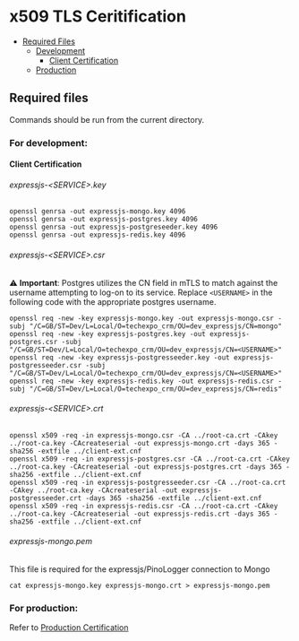 # x509 TLS Ceritification

- [Required Files](#required-files)
  - [Development](#for-development)
    - [Client Certification](#client-certification)
  - [Production](#for-production)

## Required files

Commands should be run from the current directory.

### For development:

#### Client Certification

###### expressjs-&lt;SERVICE&gt;.key

```console
openssl genrsa -out expressjs-mongo.key 4096
openssl genrsa -out expressjs-postgres.key 4096
openssl genrsa -out expressjs-postgreseeder.key 4096
openssl genrsa -out expressjs-redis.key 4096
```

###### expressjs-&lt;SERVICE&gt;.csr

⚠️ **Important**: Postgres utilizes the CN field in mTLS to match against the username attempting to log-on to its service. Replace `<USERNAME>` in the following code with the appropriate postgres username.

```console
openssl req -new -key expressjs-mongo.key -out expressjs-mongo.csr -subj "/C=GB/ST=Dev/L=Local/O=techexpo_crm/OU=dev_expressjs/CN=mongo"
openssl req -new -key expressjs-postgres.key -out expressjs-postgres.csr -subj "/C=GB/ST=Dev/L=Local/O=techexpo_crm/OU=dev_expressjs/CN=<USERNAME>"
openssl req -new -key expressjs-postgresseeder.key -out expressjs-postgresseeder.csr -subj "/C=GB/ST=Dev/L=Local/O=techexpo_crm/OU=dev_expressjs/CN=<USERNAME>"
openssl req -new -key expressjs-redis.key -out expressjs-redis.csr -subj "/C=GB/ST=Dev/L=Local/O=techexpo_crm/OU=dev_expressjs/CN=redis"
```

###### expressjs-&lt;SERVICE&gt;.crt

```console
openssl x509 -req -in expressjs-mongo.csr -CA ../root-ca.crt -CAkey ../root-ca.key -CAcreateserial -out expressjs-mongo.crt -days 365 -sha256 -extfile ../client-ext.cnf
openssl x509 -req -in expressjs-postgres.csr -CA ../root-ca.crt -CAkey ../root-ca.key -CAcreateserial -out expressjs-postgres.crt -days 365 -sha256 -extfile ../client-ext.cnf
openssl x509 -req -in expressjs-postgresseeder.csr -CA ../root-ca.crt -CAkey ../root-ca.key -CAcreateserial -out expressjs-postgresseeder.crt -days 365 -sha256 -extfile ../client-ext.cnf
openssl x509 -req -in expressjs-redis.csr -CA ../root-ca.crt -CAkey ../root-ca.key -CAcreateserial -out expressjs-redis.crt -days 365 -sha256 -extfile ../client-ext.cnf
```

###### expressjs-mongo.pem

This file is required for the expressjs/PinoLogger connection to Mongo

```console
cat expressjs-mongo.key expressjs-mongo.crt > expressjs-mongo.pem
```

### For production:

Refer to [Production Certification](../../README.md#for-production)

